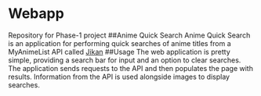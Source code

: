 # Webapp
Repository for Phase-1 project
##Anime Quick Search
Anime Quick Search is an application for performing quick searches of anime titles from a MyAnimeList API called [Jikan](https://jikan.moe/)
##Usage
The web application is pretty simple, providing a search bar for input and an option to clear searches. The application sends requests to the API and then populates the page with results. Information from the API is used alongside images to display searches.

